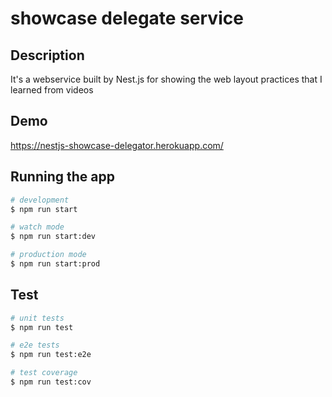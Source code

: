 # showcase delegate service
## Description
It's a webservice built by Nest.js for showing the web layout practices that I learned from videos

## Demo
https://nestjs-showcase-delegator.herokuapp.com/

## Running the app

```bash
# development
$ npm run start

# watch mode
$ npm run start:dev

# production mode
$ npm run start:prod
```

## Test

```bash
# unit tests
$ npm run test

# e2e tests
$ npm run test:e2e

# test coverage
$ npm run test:cov
```
